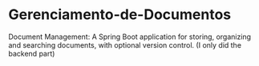 # Gerenciamento-de-Documentos
Document Management: A Spring Boot application for storing, organizing and searching documents, with optional version control. (I only did the backend part)
